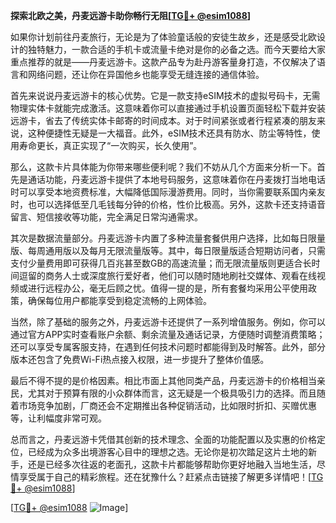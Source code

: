 **探索北欧之美，丹麦远游卡助你畅行无阻[[TG💪+ @esim1088](https://t.me/s/esim1088)]**

如果你计划前往丹麦旅行，无论是为了体验童话般的安徒生故乡，还是感受北欧设计的独特魅力，一款合适的手机卡或流量卡绝对是你的必备之选。而今天要给大家重点推荐的就是——丹麦远游卡。这款产品专为赴丹游客量身打造，不仅解决了语言和网络问题，还让你在异国他乡也能享受无缝连接的通信体验。

首先来说说丹麦远游卡的核心优势。它是一款支持eSIM技术的虚拟号码卡，无需物理实体卡就能完成激活。这意味着你可以直接通过手机设置页面轻松下载并安装远游卡，省去了传统实体卡邮寄的时间成本。对于时间紧张或者行程紧凑的朋友来说，这种便捷性无疑是一大福音。此外，eSIM技术还具有防水、防尘等特性，使用寿命更长，真正实现了“一次购买，长久使用”。

那么，这款卡片具体能为你带来哪些便利呢？我们不妨从几个方面来分析一下。首先是通话功能，丹麦远游卡提供了本地号码服务，这意味着你在丹麦拨打当地电话时可以享受本地资费标准，大幅降低国际漫游费用。同时，当你需要联系国内亲友时，也可以选择低至几毛钱每分钟的价格，性价比极高。另外，这款卡还支持语音留言、短信接收等功能，完全满足日常沟通需求。

其次是数据流量部分。丹麦远游卡内置了多种流量套餐供用户选择，比如每日限量版、每周通用版以及每月无限流量版等。其中，每日限量版适合短期访问者，只需支付少量费用即可获得几百兆甚至数GB的高速流量；而无限流量版则更适合长时间逗留的商务人士或深度旅行爱好者，他们可以随时随地刷社交媒体、观看在线视频或进行远程办公，毫无后顾之忧。值得一提的是，所有套餐均采用公平使用政策，确保每位用户都能享受到稳定流畅的上网体验。

当然，除了基础的服务之外，丹麦远游卡还提供了一系列增值服务。例如，你可以通过官方APP实时查看账户余额、剩余流量及通话记录，方便随时调整消费策略；还可以享受专属客服支持，在遇到任何技术问题时都能得到及时解答。此外，部分版本还包含了免费Wi-Fi热点接入权限，进一步提升了整体价值感。

最后不得不提的是价格因素。相比市面上其他同类产品，丹麦远游卡的价格相当亲民，尤其对于预算有限的小众群体而言，这无疑是一个极具吸引力的选择。而且随着市场竞争加剧，厂商还会不定期推出各种促销活动，比如限时折扣、买赠优惠等，让利幅度非常可观。

总而言之，丹麦远游卡凭借其创新的技术理念、全面的功能配置以及实惠的价格定位，已经成为众多出境游客心目中的理想之选。无论你是初次踏足这片土地的新手，还是已经多次往返的老面孔，这款卡片都能够帮助你更好地融入当地生活，尽情享受属于自己的精彩旅程。还在犹豫什么？赶紧点击链接了解更多详情吧！[[TG💪+ @esim1088](https://t.me/s/esim1088)]

[[TG💪+ @esim1088](https://t.me/s/esim1088) ![Image](https://i.postimg.cc/4NQfJmqS/Snipaste-2025-05-13-00-14-12.png)]